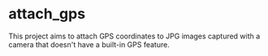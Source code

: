 # attach_gps
This project aims to attach GPS coordinates to JPG images captured with a camera that doesn't have a built-in GPS feature. 
